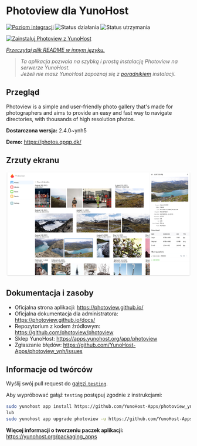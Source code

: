 <!--
To README zostało automatycznie wygenerowane przez <https://github.com/YunoHost/apps/tree/master/tools/readme_generator>
Nie powinno być ono edytowane ręcznie.
-->

# Photoview dla YunoHost

[![Poziom integracji](https://apps.yunohost.org/badge/integration/photoview)](https://ci-apps.yunohost.org/ci/apps/photoview/)
![Status działania](https://apps.yunohost.org/badge/state/photoview)
![Status utrzymania](https://apps.yunohost.org/badge/maintained/photoview)

[![Zainstaluj Photoview z YunoHost](https://install-app.yunohost.org/install-with-yunohost.svg)](https://install-app.yunohost.org/?app=photoview)

*[Przeczytaj plik README w innym języku.](./ALL_README.md)*

> *Ta aplikacja pozwala na szybką i prostą instalację Photoview na serwerze YunoHost.*  
> *Jeżeli nie masz YunoHost zapoznaj się z [poradnikiem](https://yunohost.org/install) instalacji.*

## Przegląd

Photoview is a simple and user-friendly photo gallery that's made for photographers and aims to provide an easy and fast way to navigate directories, with thousands of high resolution photos.


**Dostarczona wersja:** 2.4.0~ynh5

**Demo:** <https://photos.qpqp.dk/>

## Zrzuty ekranu

![Zrzut ekranu z Photoview](./doc/screenshots/screenshot.png)

## Dokumentacja i zasoby

- Oficjalna strona aplikacji: <https://photoview.github.io/>
- Oficjalna dokumentacja dla administratora: <https://photoview.github.io/docs/>
- Repozytorium z kodem źródłowym: <https://github.com/photoview/photoview>
- Sklep YunoHost: <https://apps.yunohost.org/app/photoview>
- Zgłaszanie błędów: <https://github.com/YunoHost-Apps/photoview_ynh/issues>

## Informacje od twórców

Wyślij swój pull request do [gałęzi `testing`](https://github.com/YunoHost-Apps/photoview_ynh/tree/testing).

Aby wypróbować gałąź `testing` postępuj zgodnie z instrukcjami:

```bash
sudo yunohost app install https://github.com/YunoHost-Apps/photoview_ynh/tree/testing --debug
lub
sudo yunohost app upgrade photoview -u https://github.com/YunoHost-Apps/photoview_ynh/tree/testing --debug
```

**Więcej informacji o tworzeniu paczek aplikacji:** <https://yunohost.org/packaging_apps>
